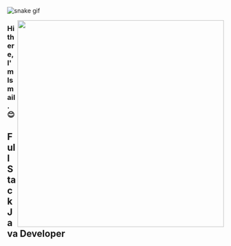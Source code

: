 ![snake gif](https://github.com/akdogani/akdogani/blob/output/github-contribution-grid-snake.gif)

<img src="https://giphy.com/embed/bGgsc5mWoryfgKBx1u/source.gif" align="right" width="480" height="480">

### Hi there, I'm Ismail. :blush:

## Full Stack Java Developer 

